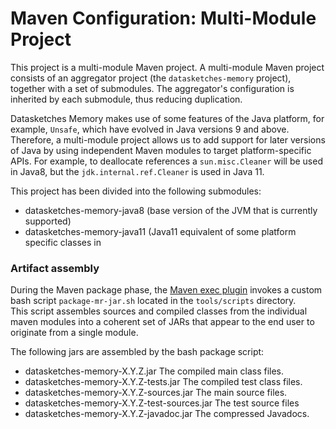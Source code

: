 <!--
    Licensed to the Apache Software Foundation (ASF) under one
    or more contributor license agreements.  See the NOTICE file
    distributed with this work for additional information
    regarding copyright ownership.  The ASF licenses this file
    to you under the Apache License, Version 2.0 (the
    "License"); you may not use this file except in compliance
    with the License.  You may obtain a copy of the License at

      http://www.apache.org/licenses/LICENSE-2.0

    Unless required by applicable law or agreed to in writing,
    software distributed under the License is distributed on an
    "AS IS" BASIS, WITHOUT WARRANTIES OR CONDITIONS OF ANY
    KIND, either express or implied.  See the License for the
    specific language governing permissions and limitations
    under the License.
-->

# Maven Configuration: Multi-Module Project

This project is a multi-module Maven project. A multi-module Maven project consists of an 
aggregator project (the `datasketches-memory` project), together with a set of submodules. 
The aggregator's configuration is inherited by each submodule, thus reducing duplication.

Datasketches Memory makes use of some features of the Java platform, for example, `Unsafe`, 
which have evolved in Java versions 9 and above.   Therefore, a multi-module project allows us to 
add support for later versions of Java by using independent Maven modules to target 
platform-specific APIs.  For example, to deallocate references a `sun.misc.Cleaner` will be used 
in Java8, but the `jdk.internal.ref.Cleaner` is used in Java 11.

This project has been divided into the following submodules:

* datasketches-memory-java8 (base version of the JVM that is currently supported)
* datasketches-memory-java11 (Java11 equivalent of some platform specific classes in 

### Artifact assembly

During the Maven package phase, the [Maven exec plugin](https://www.mojohaus.org/exec-maven-plugin/index.html) 
invokes a custom bash script `package-mr-jar.sh` located in the `tools/scripts` directory.   
This script assembles sources and compiled classes from the individual maven modules into
a coherent set of JARs that appear to the end user to originate from a single module.

The following jars are assembled by the bash package script:

* datasketches-memory-X.Y.Z.jar The compiled main class files.
* datasketches-memory-X.Y.Z-tests.jar The compiled test class files.
* datasketches-memory-X.Y.Z-sources.jar The main source files.
* datasketches-memory-X.Y.Z-test-sources.jar The test source files
* datasketches-memory-X.Y.Z-javadoc.jar The compressed Javadocs.
